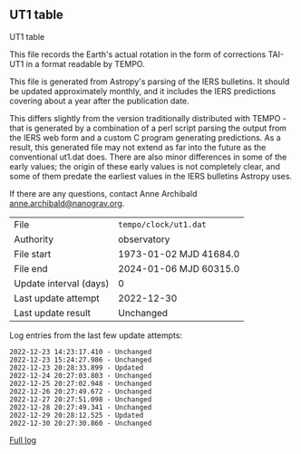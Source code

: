 
## UT1 table

UT1 table

This file records the Earth's actual rotation in the form of
corrections TAI-UT1 in a format readable by TEMPO.

This file is generated from Astropy's parsing of the IERS
bulletins. It should be updated approximately monthly, and it
includes the IERS predictions covering about a year after the
publication date.

This differs slightly from the version traditionally distributed
with TEMPO - that is generated by a combination of a perl script
parsing the output from the IERS web form and a custom C program
generating predictions. As a result, this generated file may not
extend as far into the future as the conventional ut1.dat does.
There are also minor differences in some of the early values; the
origin of these early values is not completely clear, and some of
them predate the earliest values in the IERS bulletins Astropy uses.

If there are any questions, contact Anne Archibald
<anne.archibald@nanograv.org>.

|     |     |
|:--- |:--- |
| File | `tempo/clock/ut1.dat` |
| Authority | observatory |
| File start | 1973-01-02 MJD 41684.0 |
| File end | 2024-01-06 MJD 60315.0 |
| Update interval (days) | 0 |
| Last update attempt | 2022-12-30 |
| Last update result | Unchanged |

Log entries from the last few update attempts:
```
2022-12-23 14:23:17.410 - Unchanged
2022-12-23 15:24:27.986 - Unchanged
2022-12-23 20:28:33.899 - Updated
2022-12-24 20:27:03.803 - Unchanged
2022-12-25 20:27:02.948 - Unchanged
2022-12-26 20:27:49.672 - Unchanged
2022-12-27 20:27:51.098 - Unchanged
2022-12-28 20:27:49.341 - Unchanged
2022-12-29 20:28:12.525 - Updated
2022-12-30 20:27:30.860 - Unchanged
```
[Full log](https://raw.githubusercontent.com/ipta/pulsar-clock-corrections/main/log/tempo/clock/ut1.dat.log)
